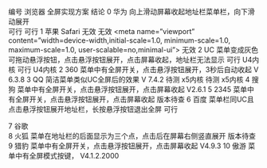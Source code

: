 编号	浏览器	全屏实现方案	结论
0	华为	向上滑动屏幕收起地址栏菜单栏，向下滑动展开	
		<!--强制全屏 -->
<meta name="x5-fullscreen" content="true">	可行
		<!--应用模式 -->
<meta name="x5-page-mode" content="app">	可行
1	苹果
Safari	<!-- 网站添加到主屏幕快速启动方式后可隐藏地址栏home screen app 全屏 ios7.0版本后safari上已看不到效果-->
<meta name="apple-mobile-web-app-capable" content="yes" />
<meta name="apple-touch-fullscreen" content="yes" />	无效
		<!-- 网站添加到主屏幕快速启动方式后仅针对ios的safari顶端状态条的样式，删除苹果默认的工具栏和菜单栏 可选default、black、black-translucent -->
<meta name="apple-mobile-web-app-status-bar-style" content="black" />	无效
		<!-- minimal-ui iOS 7.1 beta 2 中新增属性，可以在页面加载时最小化上下状态栏，IOS 8 后被移除-->
<meta name=”viewport” content=”width=device-width,initial-scale=1.0, minimum-scale=1.0, maximum-scale=1.0, user-scalable=no,minimal-ui”>	无效
2	UC	<!-- UC强制全屏 -->
<meta name="full-screen" content="yes">
菜单变成灰色可拖动悬浮按钮，点击悬浮按钮展开，点击屏幕收起，地址栏无法显示	可行
U4内核
		<!-- UC应用模式 -->
<meta name="browsermode" content="application">	可行
U4内核
2	360	菜单中有全屏开关，点击悬浮按钮展开，3秒后自动收起	V 6.3.8
3	QQ	简洁菜单类似UC全屏后的效果	V 7.4.2 
		<!--QQ强制全屏 -->
<meta name="x5-fullscreen" content="true">	待测
x5内核
		<!-- QQ应用模式 -->
<meta name="x5-page-mode" content="app">	待测
x5内核
4	搜狗	菜单中有全屏开关，点击悬浮按钮展开，点击屏幕收起	V2.6.1
5	2345	菜单中有全屏开关，点击悬浮按钮展开，点击屏幕收起	版本待查
6	百度	<meta name="full-screen" content="yes">
菜单栏同UC且点击悬浮按钮展开地址栏，长按悬浮按钮退出全屏	可行

7	谷歌		
8	火狐	菜单在地址栏的后面显示为三个点，点击后在屏幕右侧竖直展开	版本待查
9	猎豹	菜单中有全屏开关，点击悬浮按钮展开，点击屏幕收起	V4.9.3
10	傲游	菜单中有全屏模式按键，	V4.1.2.2000

<!-- 启用360浏览器的极速模式(用webkit内核渲染页面) -->
<meta name="renderer" content="webkit">
<!-- 不让百度转码 -->
<meta http-equiv="Cache-Control" content="no-siteapp" />
<!-- 优先使用 IE 最新版本和 Chrome -->
<meta http-equiv="X-UA-Compatible" content="IE=edge,chrome=1"/>
<!-- 避免IE使用兼容模式 -->
<meta http-equiv="X-UA-Compatible" content="IE=edge">
<!-- windows phone 点击无高光 -->
<meta name="msapplication-tap-highlight" content="no">

<meta name="mobile-web-app-capable" content="yes">


